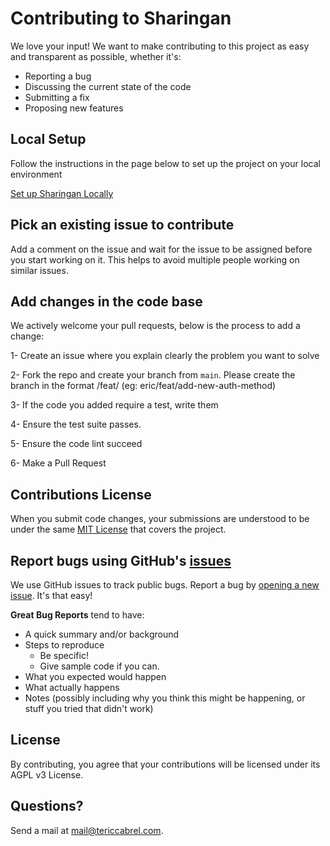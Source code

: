 # Contributing to Sharingan
We love your input! We want to make contributing to this project as easy and transparent as possible, whether it's:

- Reporting a bug
- Discussing the current state of the code
- Submitting a fix
- Proposing new features

## Local Setup
Follow the instructions in the page below to set up the project on your local environment

[Set up Sharingan Locally](https://github.com/tericcabrel/sharingan/wiki/Local-setup)

## Pick an existing issue to contribute
Add a comment on the issue and wait for the issue to be assigned before you start working on it. This helps to avoid multiple people working on similar issues.

## Add changes in the code base
We actively welcome your pull requests, below is the process to add a change:

1- Create an issue where you explain clearly the problem you want to solve

2- Fork the repo and create your branch from `main`. Please create the branch in the format <author>/feat/<issue-name> (eg: eric/feat/add-new-auth-method)

3- If the code you added require a test, write them

4- Ensure the test suite passes.

5- Ensure the code lint succeed

6- Make a Pull Request

## Contributions License
When you submit code changes, your submissions are understood to be under the same [MIT License](https://opensource.org/licenses/MIT) that covers the project.

## Report bugs using GitHub's [issues](https://github.com/tericcabrel/sharingan/issues)
We use GitHub issues to track public bugs. Report a bug by [opening a new issue](https://github.com/tericcabrel/sharingan/issues/new). It's that easy!

**Great Bug Reports** tend to have:

- A quick summary and/or background
- Steps to reproduce
  - Be specific!
  - Give sample code if you can.
- What you expected would happen
- What actually happens
- Notes (possibly including why you think this might be happening, or stuff you tried that didn't work)

## License
By contributing, you agree that your contributions will be licensed under its AGPL v3 License.

## Questions?
Send a mail at [mail@tericcabrel.com](mailto:mail@tericcabrel.com).
